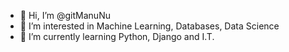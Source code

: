- 👋 Hi, I’m @gitManuNu
- 👀 I’m interested in Machine Learning, Databases, Data Science
- 🌱 I’m currently learning Python, Django and I.T.

<!---
gitManuNu/gitManuNu is a ✨ special ✨ repository because its `README.md` (this file) appears on your GitHub profile.
You can click the Preview link to take a look at your changes.
--->
